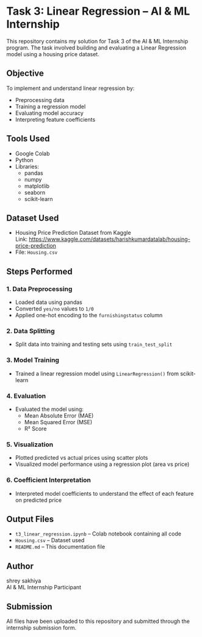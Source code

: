 # Task 3: Linear Regression – AI & ML Internship

This repository contains my solution for Task 3 of the AI & ML Internship program. The task involved building and evaluating a Linear Regression model using a housing price dataset.

## Objective

To implement and understand linear regression by:
- Preprocessing data
- Training a regression model
- Evaluating model accuracy
- Interpreting feature coefficients

## Tools Used

- Google Colab
- Python
- Libraries:
  - pandas
  - numpy
  - matplotlib
  - seaborn
  - scikit-learn

## Dataset Used

- Housing Price Prediction Dataset from Kaggle  
  Link: https://www.kaggle.com/datasets/harishkumardatalab/housing-price-prediction  
- File: `Housing.csv`

## Steps Performed

### 1. Data Preprocessing
- Loaded data using pandas
- Converted `yes/no` values to `1/0`
- Applied one-hot encoding to the `furnishingstatus` column

### 2. Data Splitting
- Split data into training and testing sets using `train_test_split`

### 3. Model Training
- Trained a linear regression model using `LinearRegression()` from scikit-learn

### 4. Evaluation
- Evaluated the model using:
  - Mean Absolute Error (MAE)
  - Mean Squared Error (MSE)
  - R² Score

### 5. Visualization
- Plotted predicted vs actual prices using scatter plots
- Visualized model performance using a regression plot (area vs price)

### 6. Coefficient Interpretation
- Interpreted model coefficients to understand the effect of each feature on predicted price

## Output Files

- `t3_linear_regression.ipynb` – Colab notebook containing all code
- `Housing.csv` – Dataset used
- `README.md` – This documentation file

## Author

shrey sakhiya  
AI & ML Internship Participant

## Submission

All files have been uploaded to this repository and submitted through the internship submission form.
